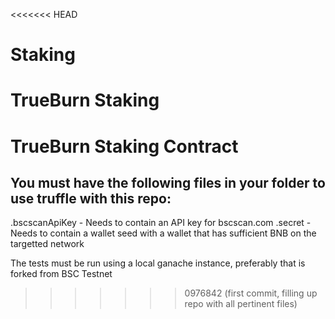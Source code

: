 <<<<<<< HEAD
# Staking
TrueBurn Staking
=======
# TrueBurn Staking Contract

## You must have the following files in your folder to use truffle with this repo:

.bscscanApiKey          - Needs to contain an API key for bscscan.com
.secret                 - Needs to contain a wallet seed with a wallet that has sufficient BNB on the targetted network

The tests must be run using a local ganache instance, preferably that is forked from BSC Testnet
>>>>>>> 0976842 (first commit, filling up repo with all pertinent files)
